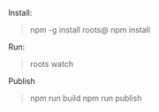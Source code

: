 Install:

> npm -g install roots@
> npm install

Run:

> roots watch

Publish

> npm run build
> npm run publish
